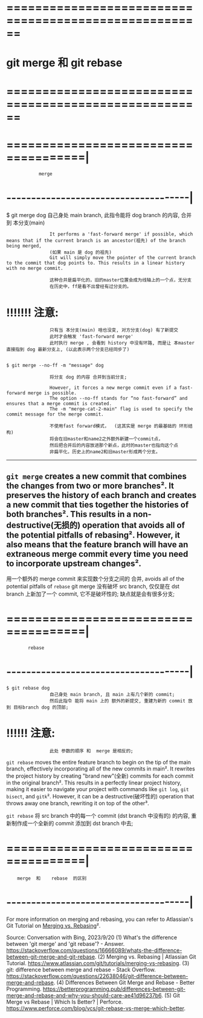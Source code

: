 # ====================================================== #
#            git merge 和 git rebase
# ====================================================== #




# =====================================|
                merge
# -------------------------------------|


   $ git merge dog
                    自己身处 main branch, 此指令能将 dog branch 的内容, 合并到 本分支(main)

                    It performs a 'fast-forward merge' if possible, which means that if the current branch is an ancestor(祖先) of the branch being merged, 
                    (如果 main 是 dog 的祖先)
                    Git will simply move the pointer of the current branch to the commit that dog points to. This results in a linear history with no merge commit.

                    这种合并是扁平化的，旧的master位置会成为线轴上的一个点，无分支
                    在历史中，ff是看不出曾经有过分支的。

#                  !!!!!!! 注意:
                    只有当 本分支(main) 啥也没变, 对方分支(dog) 有了新提交
                    此时才会触发 'fast-forward merge'
                    此时执行 merge , 会看到 history 中没有环路, 而是让 本master 直接指到 dog 最新分支上, (以此表示两个分支已经同步了)


    $ git merge --no-ff -m "message" dog 
                    
                    将分支 dog 的内容 合并到当前分支;

                    However, it forces a new merge commit even if a fast-forward merge is possible. 
                    The option --no-ff stands for “no fast-forward” and ensures that a merge commit is created. 
                    The -m "merge-cat-2-main" flag is used to specify the commit message for the merge commit.

                    不使用fast forward模式，  (这其实是 merge 的最基础的 环形结构)
                    将会在旧master和name2之外额外新建一个commit点，
                    然后把合并后的内容放进那个新点，此时的master也指向这个点
                    非扁平化，历史上的name2和旧master形成两个分支。


    
------------------------

`git merge` creates a new commit that combines the changes from two or more branches². 
It preserves the history of each branch and creates a new commit that ties together the histories of both branches². 
This results in a non-destructive(无损的) operation that avoids all of the potential pitfalls of rebasing². 
However, it also means that the feature branch will have an extraneous merge commit every time you need to incorporate upstream changes².
---

用一个额外的 merge commit 来实现数个分支之间的 合并,  avoids all of the potential pitfalls of `rebase`
git merge 没有破坏 src branch, 仅仅是在 dst branch 上新加了一个 commit, 它不是破坏性的;  缺点就是会有很多分支;




# =====================================|
            rebase
# -------------------------------------|

    $ git rebase dog
                    自己身处 main branch, 且 main 上有几个新的 commit;
                    然后此指令 能将 main 上的 额外的新提交, 重建为新的 commit 放到 目标branch dog 的顶部;

#                   !!!!!! 注意:
                    此处 参数的顺序 和  merge 是相反的;                       



`git rebase` moves the entire feature branch to begin on the tip of the main branch, effectively incorporating all of the new commits in main². 
It rewrites the project history by creating "brand new"(全新) commits for each commit in the original branch². 
This results in a perfectly linear project history, making it easier to navigate your project with commands like `git log`, `git bisect`, and `gitk`². 
However, it can be a destructive(破坏性的) operation that throws away one branch, rewriting it on top of the other³.

`git rebase` 将 src branch 中的每一个 commit (dst branch 中没有的) 的内容,  重新制作成一个全新的 commit 添加到 dst branch 中去;









# =====================================|
        merge  和    rebase  的区别
# -------------------------------------|

For more information on merging and rebasing, you can refer to Atlassian's Git Tutorial on [Merging vs. Rebasing](https://www.atlassian.com/git/tutorials/merging-vs-rebasing)².

Source: Conversation with Bing, 2023/9/20
(1) What's the difference between 'git merge' and 'git rebase'? - Answer. https://stackoverflow.com/questions/16666089/whats-the-difference-between-git-merge-and-git-rebase.
(2) Merging vs. Rebasing | Atlassian Git Tutorial. https://www.atlassian.com/git/tutorials/merging-vs-rebasing.
(3) git: difference between merge and rebase - Stack Overflow. https://stackoverflow.com/questions/22638046/git-difference-between-merge-and-rebase.
(4) Differences Between Git Merge and Rebase - Better Programming. https://betterprogramming.pub/differences-between-git-merge-and-rebase-and-why-you-should-care-ae41d96237b6.
(5) Git Merge vs Rebase | Which Is Better? | Perforce. https://www.perforce.com/blog/vcs/git-rebase-vs-merge-which-better.





















